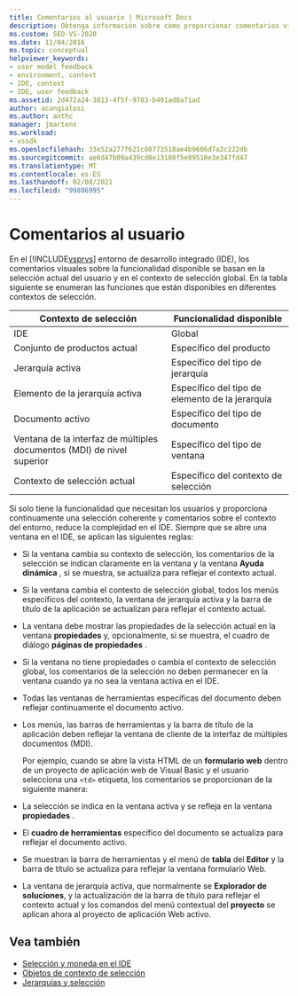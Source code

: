 ```yaml
---
title: Comentarios al usuario | Microsoft Docs
description: Obtenga información sobre cómo proporcionar comentarios visuales al usuario sobre la funcionalidad disponible en el entorno de desarrollo integrado (IDE) de Visual Studio.
ms.custom: SEO-VS-2020
ms.date: 11/04/2016
ms.topic: conceptual
helpviewer_keywords:
- user model feedback
- environment, context
- IDE, context
- IDE, user feedback
ms.assetid: 2d472a24-3813-4f5f-9783-b491ad8a71ad
author: acangialosi
ms.author: anthc
manager: jmartens
ms.workload:
- vssdk
ms.openlocfilehash: 33e52a277f621c80773518ae4b9606d7a2c222db
ms.sourcegitcommit: ae6d47b09a439cd0e13180f5e89510e3e347fd47
ms.translationtype: MT
ms.contentlocale: es-ES
ms.lasthandoff: 02/08/2021
ms.locfileid: "99886995"
---
```

# <a name="feedback-to-the-user"></a>Comentarios al usuario
En el [!INCLUDE[vsprvs](../../code-quality/includes/vsprvs_md.md)] entorno de desarrollo integrado (IDE), los comentarios visuales sobre la funcionalidad disponible se basan en la selección actual del usuario y en el contexto de selección global. En la tabla siguiente se enumeran las funciones que están disponibles en diferentes contextos de selección.

|Contexto de selección|Funcionalidad disponible|
|-----------------------|-----------------------------|
|IDE|Global|
|Conjunto de productos actual|Específico del producto|
|Jerarquía activa|Específico del tipo de jerarquía|
|Elemento de la jerarquía activa|Específico del tipo de elemento de la jerarquía|
|Documento activo|Específico del tipo de documento|
|Ventana de la interfaz de múltiples documentos (MDI) de nivel superior|Específico del tipo de ventana|
|Contexto de selección actual|Específico del contexto de selección|

 Si solo tiene la funcionalidad que necesitan los usuarios y proporciona continuamente una selección coherente y comentarios sobre el contexto del entorno, reduce la complejidad en el IDE. Siempre que se abre una ventana en el IDE, se aplican las siguientes reglas:

- Si la ventana cambia su contexto de selección, los comentarios de la selección se indican claramente en la ventana y la ventana **Ayuda dinámica** , si se muestra, se actualiza para reflejar el contexto actual.

- Si la ventana cambia el contexto de selección global, todos los menús específicos del contexto, la ventana de jerarquía activa y la barra de título de la aplicación se actualizan para reflejar el contexto actual.

- La ventana debe mostrar las propiedades de la selección actual en la ventana **propiedades** y, opcionalmente, si se muestra, el cuadro de diálogo **páginas de propiedades** .

- Si la ventana no tiene propiedades o cambia el contexto de selección global, los comentarios de la selección no deben permanecer en la ventana cuando ya no sea la ventana activa en el IDE.

- Todas las ventanas de herramientas específicas del documento deben reflejar continuamente el documento activo.

- Los menús, las barras de herramientas y la barra de título de la aplicación deben reflejar la ventana de cliente de la interfaz de múltiples documentos (MDI).

  Por ejemplo, cuando se abre la vista HTML de un **formulario web** dentro de un proyecto de aplicación web de Visual Basic y el usuario selecciona una `<td>` etiqueta, los comentarios se proporcionan de la siguiente manera:

- La selección se indica en la ventana activa y se refleja en la ventana **propiedades** .

- El **cuadro de herramientas** específico del documento se actualiza para reflejar el documento activo.

- Se muestran la barra de herramientas y el menú de **tabla** del **Editor** y la barra de título se actualiza para reflejar la ventana formulario Web.

- La ventana de jerarquía activa, que normalmente se **Explorador de soluciones**, y la actualización de la barra de título para reflejar el contexto actual y los comandos del menú contextual del **proyecto** se aplican ahora al proyecto de aplicación Web activo.

## <a name="see-also"></a>Vea también
- [Selección y moneda en el IDE](../../extensibility/internals/selection-and-currency-in-the-ide.md)
- [Objetos de contexto de selección](../../extensibility/internals/selection-context-objects.md)
- [Jerarquías y selección](../../extensibility/internals/hierarchies-and-selection.md)
